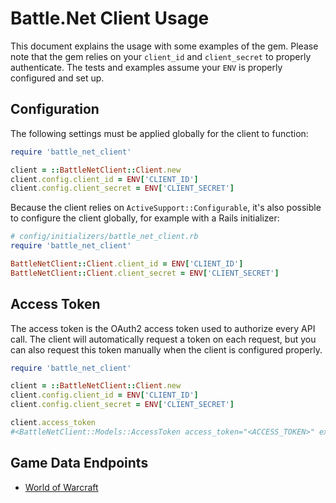 # Battle.Net Client Usage

This document explains the usage with some examples of the gem.
Please note that the gem relies on your `client_id` and `client_secret` to properly authenticate.
The tests and examples assume your `ENV` is properly configured and set up.

## Configuration

The following settings must be applied globally for the client to function:

```ruby
require 'battle_net_client'

client = ::BattleNetClient::Client.new
client.config.client_id = ENV['CLIENT_ID']
client.config.client_secret = ENV['CLIENT_SECRET']
```

Because the client relies on `ActiveSupport::Configurable`,
it's also possible to configure the client globally,
for example with a Rails initializer:

```ruby
# config/initializers/battle_net_client.rb
require 'battle_net_client'

BattleNetClient::Client.client_id = ENV['CLIENT_ID']
BattleNetClient::Client.client_secret = ENV['CLIENT_SECRET']
```

## Access Token

The access token is the OAuth2 access token used to authorize every API call.
The client will automatically request a token on each request, but you can also 
request this token manually when the client is configured properly.

```ruby
require 'battle_net_client'

client = ::BattleNetClient::Client.new
client.config.client_id = ENV['CLIENT_ID']
client.config.client_secret = ENV['CLIENT_SECRET']

client.access_token
#<BattleNetClient::Models::AccessToken access_token="<ACCESS_TOKEN>" expires_in=86399 scope="openid" sub="<CLIENT_ID>" token_type="bearer">
```

## Game Data Endpoints

* [World of Warcraft](games/world_of_warcraft.md)